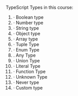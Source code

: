 
TypeScript Types in this course:

1. · Boolean type
2. · Number type
3. · String type
4. · Object type
5. · Array type
6. · Tuple Type
7. · Enum Type
8. . Any Type
9. · Union Type
10. · Literal Type
11. · Function Type
12. · Unknown Type
13. · Never type
14. · Custom type
